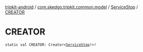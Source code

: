 [tripkit-android](../../index.md) / [com.skedgo.tripkit.common.model](../index.md) / [ServiceStop](index.md) / [CREATOR](./-c-r-e-a-t-o-r.md)

# CREATOR

`static val CREATOR: Creator<`[`ServiceStop`](index.md)`!>!`
